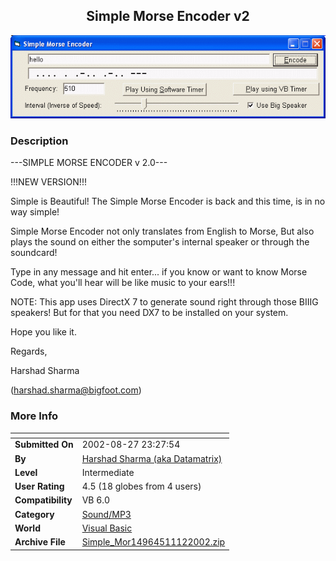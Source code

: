 ﻿<div align="center">

## Simple Morse Encoder v2

<img src="PIC200211121959312789.gif">
</div>

### Description

---SIMPLE MORSE ENCODER v 2.0---

!!!NEW VERSION!!!

Simple is Beautiful! The Simple Morse Encoder is back and this time, is in no way simple!

Simple Morse Encoder not only translates from English to Morse, But also plays the sound on either the somputer's internal speaker or through the soundcard!

Type in any message and hit enter... if you know or want to know Morse Code, what you'll hear will be like music to your ears!!!

NOTE: This app uses DirectX 7 to generate sound right through those BIIIG speakers! But for that you need DX7 to be installed on your system.

Hope you like it.

Regards,

Harshad Sharma

(harshad.sharma@bigfoot.com)
 
### More Info
 


<span>             |<span>
---                |---
**Submitted On**   |2002-08-27 23:27:54
**By**             |[Harshad Sharma \(aka Datamatrix\)](https://github.com/Planet-Source-Code/PSCIndex/blob/master/ByAuthor/harshad-sharma-aka-datamatrix.md)
**Level**          |Intermediate
**User Rating**    |4.5 (18 globes from 4 users)
**Compatibility**  |VB 6\.0
**Category**       |[Sound/MP3](https://github.com/Planet-Source-Code/PSCIndex/blob/master/ByCategory/sound-mp3__1-45.md)
**World**          |[Visual Basic](https://github.com/Planet-Source-Code/PSCIndex/blob/master/ByWorld/visual-basic.md)
**Archive File**   |[Simple\_Mor14964511122002\.zip](https://github.com/Planet-Source-Code/harshad-sharma-aka-datamatrix-simple-morse-encoder-v2__1-40670/archive/master.zip)









